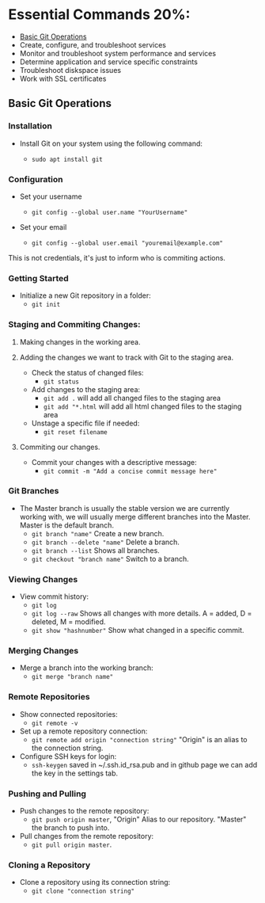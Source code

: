 # Essential Commands 20%:
* [Basic Git Operations](https://github.com/DorBitton/LFCS/blob/main/Subjects/Essential%20Commands.md#basic-git-operations)
* Create, configure, and troubleshoot services
* Monitor and troubleshoot system performance and services
* Determine application and service specific constraints
* Troubleshoot diskspace issues
* Work with SSL certificates


## Basic Git Operations

### Installation
* Install Git on your system using the following command:

    * `sudo apt install git`

### Configuration
* Set your username
    * `git config --global user.name "YourUsername"`

* Set your email
    * `git config --global user.email "youremail@example.com"`

This is not credentials, it's just to inform who is commiting actions.

### Getting Started
* Initialize a new Git repository in a folder:
    * `git init`

### Staging and Commiting Changes: 
1) Making changes in the working area.
2) Adding the changes we want to track with Git to the staging area.
    * Check the status of changed files:
        * `git status`
    * Add changes to the staging area:
        * `git add .` will add all changed files to the staging area
        * `git add "*.html` will add all html changed files to the staging area
    * Unstage a specific file if needed:
        * `git reset filename`

3) Commiting our changes.
    * Commit your changes with a descriptive message:
        * `git commit -m "Add a concise commit message here"`


### Git Branches
* The Master branch is usually the stable version we are currently working with, we will usually merge different branches into the Master. Master is the default branch.
     * `git branch "name"` Create a new branch.
     * `git branch --delete "name"` Delete a branch.
     * `git branch --list` Shows all branches.
     * `git checkout "branch name"` Switch to a branch.

### Viewing Changes
* View commit history:
    * `git log`
    * `git log --raw` Shows all changes with more details. A = added, D = deleted, M = modified.
    * `git show "hashnumber"` Show what changed in a specific commit.

### Merging Changes
* Merge a branch into the working branch:
    * `git merge "branch name"`

### Remote Repositories
* Show connected repositories:
    * `git remote -v`
* Set up a remote repository connection:
    * `git remote add origin "connection string"` "Origin" is an alias to the connection string.
* Configure SSH keys for login:
    * `ssh-keygen` saved in ~/.ssh.id_rsa.pub and in github page we can add the key in the settings tab. 

### Pushing and Pulling
* Push changes to the remote repository:
    * `git push origin master`, "Origin" Alias to our repository. "Master" the branch to push into.
* Pull changes from the remote repository:
    * `git pull origin master`.

### Cloning a Repository
* Clone a repository using its connection string:
    * `git clone "connection string"`
